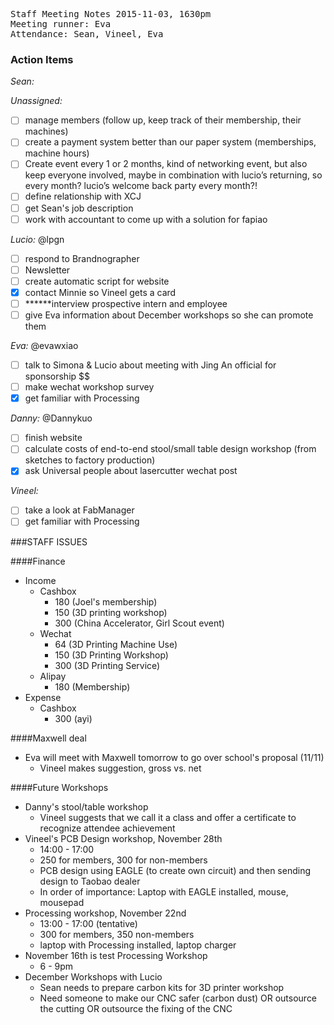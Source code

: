<pre>
Staff Meeting Notes 2015-11-03, 1630pm
Meeting runner: Eva
Attendance: Sean, Vineel, Eva
</pre>

### Action Items

*Sean:*

*Unassigned:*
- [ ] manage members (follow up, keep track of their membership, their machines)
- [ ] create a payment system better than our paper system (memberships, machine hours)
- [ ] Create event every 1 or 2 months, kind of networking event, but also keep everyone involved, maybe in combination with lucio’s returning, so every month? lucio’s welcome back party every month?!
- [ ] define relationship with XCJ
- [ ] get Sean's job description
- [ ] work with accountant to come up with a solution for fapiao

*Lucio:* @lpgn
- [ ] respond to Brandnographer
- [ ] Newsletter
- [ ] create automatic script for website
- [x] contact Minnie so Vineel gets a card
- [ ] ******interview prospective intern and employee
- [ ] give Eva information about December workshops so she can promote them

*Eva:* @evawxiao
- [ ] talk to Simona & Lucio about meeting with Jing An official for sponsorship $$
- [ ] make wechat workshop survey
- [x] get familiar with Processing

*Danny:* @Dannykuo
- [ ] finish website
- [ ] calculate costs of end-to-end stool/small table design workshop (from sketches to factory production)
- [x] ask Universal people about lasercutter wechat post

*Vineel:* 
- [ ] take a look at FabManager
- [ ] get familiar with Processing

###STAFF ISSUES

####Finance
* Income
  * Cashbox
    * 180 (Joel's membership)
    * 150 (3D printing workshop)
    * 300 (China Accelerator, Girl Scout event)
  * Wechat
    * 64 (3D Printing Machine Use)
    * 150 (3D Printing Workshop)
    * 300 (3D Printing Service)
  * Alipay
    * 180 (Membership)
* Expense
  * Cashbox
    * 300 (ayi)
    
####Maxwell deal
* Eva will meet with Maxwell tomorrow to go over school's proposal (11/11)
  * Vineel makes suggestion, gross vs. net
 
####Future Workshops
* Danny's stool/table workshop
  * Vineel suggests that we call it a class and offer a certificate to recognize attendee achievement
* Vineel's PCB Design workshop, November 28th
  * 14:00 - 17:00
  * 250 for members, 300 for non-members
  * PCB design using EAGLE (to create own circuit) and then sending design to Taobao dealer
  * In order of importance: Laptop with EAGLE installed, mouse, mousepad
* Processing workshop, November 22nd
  * 13:00 - 17:00 (tentative)
  * 300 for members, 350 non-members
  * laptop with Processing installed, laptop charger
* November 16th is test Processing Workshop
  * 6 - 9pm
* December Workshops with Lucio
  * Sean needs to prepare carbon kits for 3D printer workshop
  * Need someone to make our CNC safer (carbon dust) OR outsource the cutting OR outsource the fixing of the CNC

